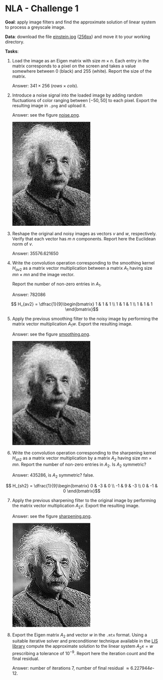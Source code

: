 # NLA - Challenge 1

**Goal**: apply image filters and find the approximate solution of linear system to process a greyscale image.

**Data**: download the file [einstein.jpg](https://commons.wikimedia.org/wiki/File:Albert_Einstein_Head.jpg)
([256px][1])
and move it to your working directory.

**Tasks**:
1. Load the image as an Eigen matrix with size $m \times n$. 
   Each entry in the matrix corresponds to a pixel on the screen and takes a value somewhere 
   between 0 (black) and 255 (white). Report the size of the matrix.
   
   Answer: $341 \times 256$ ($rows \times cols$).

2. Introduce a noise signal into the loaded image by adding random fluctuations of color ranging 
   between $[-50, 50]$ to each pixel. Export the resulting image in `.png` and upload it.

   Answer: see the figure [noise.png](resources/noise.png).

   <img src="resources/noise.png">

3. Reshape the original and noisy images as vectors $v$ and $w$, respectively. 
   Verify that each vector has $m \: n$ components. Report here the Euclidean norm of $v$.

   Answer: $35576.621650$

4. Write the convolution operation corresponding to the smoothing kernel $H_{av2}$ as a matrix vector multiplication 
   between a matrix $A_{1}$ having size $mn \times mn$ and the image vector.

   Report the number of non-zero entries in $A_{1}$.

   Answer: $782086$

```math
 H_{av2} = \dfrac{1}{9}\begin{bmatrix}
     1 & 1 & 1 \\
     1 & 1 & 1 \\
     1 & 1 & 1
 \end{bmatrix}
```

5. Apply the previous smoothing filter to the noisy image by performing the matrix vector multiplication $A_{1}w$.
   Export the resulting image.

   Answer: see the figure [smoothing.png](resources/smoothing.png).

   <img src="resources/smoothing.png">

6. Write the convolution operation corresponding to the sharpening kernel $H_{sh2}$ as a matrix vector multiplication
   by a matrix $A_{2}$ having size $mn \times mn$. Report the number of non-zero entries in $A_{2}$.
   Is $A_{2}$ symmetric?

   Answer: 435286, is $A_{2}$ symmetric? false.

```math
 H_{sh2} = \dfrac{1}{9}\begin{bmatrix}
     0 & -3 & 0 \\
     -1 & 9 & -3 \\
     0 & -1 & 0
 \end{bmatrix}
```

7. Apply the previous sharpening filter to the original image by performing the matrix vector multiplication $A_{2}v$.
   Export the resulting image.

   Answer: see the figure [sharpening.png](resources/sharpening.png).

   <img src="resources/sharpening.png">

8. Export the Eigen matrix $A_{2}$ and vector $w$ in the `.mtx` format. 
   Using a suitable iterative solver and preconditioner technique available in the [LIS library](https://www.mankier.com/3/lis) 
   compute the approximate solution to the linear system $A_{2}x = w$ prescribing a tolerance of $10^{-9}$. 
   Report here the iteration count and the final residual.

   Answer: number of iterations $7$, number of final residual $\approx 6.227944e\text{-}12$.


[1]: https://upload.wikimedia.org/wikipedia/commons/thumb/d/d3/Albert_Einstein_Head.jpg/256px-Albert_Einstein_Head.jpg?20141125195928=&download=

